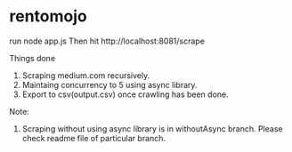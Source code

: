 # rentomojo
run node app.js
Then hit http://localhost:8081/scrape

Things done
1) Scraping medium.com recursively.
2) Maintaing concurrency to 5 using async library.
3) Export to csv(output.csv) once crawling has been done.

Note:
1) Scraping without using async library is in withoutAsync branch. Please check readme file of particular branch.
